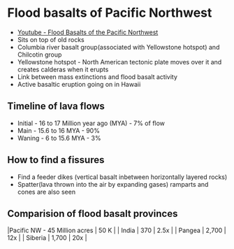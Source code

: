 # Flood basalts of Pacific Northwest

- [Youtube - Flood Basalts of the Pacific Northwest](https://www.youtube.com/watch?v=VQhjkemEyUo)
- Sits on top of old rocks
- Columbia river basalt group(associated with Yellowstone hotspot) and Chilcotin group
- Yellowstone hotspot - North American tectonic plate moves over it and creates calderas when it erupts
- Link between mass extinctions and flood basalt activity
- Active basaltic eruption going on in Hawaii

## Timeline of lava flows

- Initial - 16 to 17 Million year ago (MYA) - 7% of flow
- Main - 15.6 to 16 MYA - 90%
- Waning - 6 to 15.6 MYA - 3%

## How to find a fissures

- Find a feeder dikes (vertical basalt inbetween horizontally layered rocks)
- Spatter(lava thrown into the air by expanding gases) ramparts and cones are also seen

## Comparision of flood basalt provinces

|Pacific NW - 45 Million acres | 50 K |
| India | 370 | 2.5x |
| Pangea | 2,700 | 12x |
| Siberia | 1,700 | 20x |

